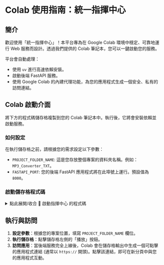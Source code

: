 # Colab 使用指南：統一指揮中心

## 簡介

歡迎使用「統一指揮中心」！本平台專為在 Google Colab 環境中穩定、可靠地運行 Web 服務而設計。透過我們提供的 Colab 筆記本，您可以一鍵啟動您的服務。

平台會自動處理：
*   使用 `uv` 進行高速依賴安裝。
*   啟動後端 FastAPI 服務。
*   使用 Google Colab 的內建代理功能，為您的應用程式生成一個安全、私有的訪問連結。

## Colab 啟動介面

將下方的程式碼儲存格複製到您的 Colab 筆記本中。執行後，它將會安裝依賴並啟動服務。

### 如何設定

在執行儲存格之前，請根據您的需求設定以下參數：

*   `PROJECT_FOLDER_NAME`: 這是您存放整個專案的資料夾名稱。例如：`MP3_Converter_TXT`。
*   `FASTAPI_PORT`: 您的後端 FastAPI 應用程式將在此埠號上運行。預設值為 `8000`。

### 啟動儲存格程式碼

<details>
<summary>點此展開/收合 🚀 啟動指揮中心 的程式碼</summary>

```python
#@title 🚀 啟動指揮中心 { vertical-output: true, display-mode: "form" }
#@markdown ---
#@markdown ### **專案路徑與伺服器設定**
#@markdown **專案資料夾名稱 (PROJECT_FOLDER_NAME)**
PROJECT_FOLDER_NAME = "ALL_DATE/MP3_Converter_TXT" #@param {type:"string"}
#@markdown **後端服務埠號 (FASTAPI_PORT)**
FASTAPI_PORT = 8000 #@param {type:"integer"}
#@markdown ---
#@markdown > **準備就緒後，點擊此儲存格左側的「執行」按鈕。**
#@markdown ---

# ==============================================================================
#                      🚀 核心啟動器 (請勿修改) 🚀
# ==============================================================================
import os
import sys
from pathlib import Path
import subprocess

# --- 步驟 1: 切換路徑並驗證 ---
project_path = Path(f"/content/{PROJECT_FOLDER_NAME}")
if not project_path.is_dir():
    print(f"❌ 致命錯誤：找不到專案資料夾 '{project_path}'。")
else:
    os.chdir(project_path)
    print(f"✅ 工作目錄已切換至: {os.getcwd()}")

    # --- 步驟 2: 安裝依賴 ---
    # 我們將安裝所有必要的依賴，以便在 Colab 中運行
    print("--- 正在安裝核心、轉錄及測試依賴 ---")
    try:
        # 使用 uv 來加速安裝
        subprocess.run(["pip", "install", "uv"], check=True)
        # 安裝運行所需的所有 requirements
        subprocess.run(["uv", "pip", "install", "-r", "requirements/base.txt"], check=True)
        subprocess.run(["uv", "pip", "install", "-r", "requirements/transcriber.txt"], check=True)
        print("✅ 依賴安裝完成。")

        # --- 步驟 3: 啟動服務 ---
        print(f"--- 準備在埠號 {FASTAPI_PORT} 上啟動 FastAPI 服務 ---")
        print("您將在下方看到一個 `https://*.loca.lt` 或類似的公開連結。")

        # 使用 uvicorn 啟動位於 src/main.py 的 FastAPI 應用
        # 注意：假設您的 FastAPI app 物件在 src/main.py 中被命名為 'app'
        subprocess.run([
            "uvicorn",
            "src.main:app",
            "--host", "0.0.0.0",
            "--port", str(FASTAPI_PORT),
            "--reload"  # 在 Colab 中使用 reload 可能有助於開發
        ])

    except subprocess.CalledProcessError as e:
        print(f"❌ 執行命令時發生錯誤: {e}")
    except Exception as e:
        import traceback
        print(f"💥 執行期間發生未預期的嚴重錯誤: {e}")
        traceback.print_exc()

```
</details>

## 執行與訪問

1.  **設定參數**：根據您的專案位置，填寫 `PROJECT_FOLDER_NAME` 欄位。
2.  **執行儲存格**：點擊儲存格左側的「播放」按鈕。
3.  **訪問應用**：當後端服務完全上線後，Colab 會在儲存格輸出中生成一個可點擊的應用程式連結 (通常以 `https://` 開頭)。點擊該連結，即可在新分頁中與您的應用程式互動。
